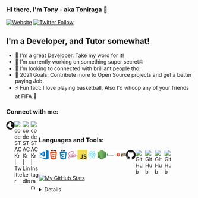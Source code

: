 ### Hi there, I'm Tony - aka [Toniraga](https://toniraga.herokuapp.com) 👋

[![Website](https://img.shields.io/website?label=Toniraga.com&style=for-the-badge&url=https%3A%2F%2Fcodestackr.com)](https://toniraga.herokuapp.com)
[![Twitter Follow](https://img.shields.io/twitter/follow/toniraga?color=1DA1F2&logo=twitter&style=for-the-badge)](https://twitter.com/intent/follow?original_referer=https%3A%2F%2Fgithub.com%2Ftonieriga&screen_name=tonieriga)

## I'm a Developer, and Tutor somewhat!

- 🔭 I'm a great Developer. Take my word for it!
- 🌱 I’m currently working on something super secret🤐
- 👯 I’m looking to connected with brilliant people tho.
- 🥅 2021 Goals: Contribute more to Open Source projects and get a better paying Job.
- ⚡ Fun fact: I love playing basketball, Also I'd whoop any of your friends at FIFA.🤣

### Connect with me:

[<img align="left" alt="codeSTACKr.com" width="22px" src="https://raw.githubusercontent.com/iconic/open-iconic/master/svg/globe.svg" />](https://toniraga.herokuapp.com)
[<img align="left" alt="codeSTACKr | Twitter" width="22px" src="https://cdn.jsdelivr.net/npm/simple-icons@v3/icons/twitter.svg" />](https://twitter.com/tonieriga)
[<img align="left" alt="codeSTACKr | LinkedIn" width="22px" src="https://cdn.jsdelivr.net/npm/simple-icons@v3/icons/linkedin.svg" />](https://www.linkedin.com/in/tony-eraga-aa2011132/)
[<img align="left" alt="codeSTACKr | Instagram" width="22px" src="https://cdn.jsdelivr.net/npm/simple-icons@v3/icons/instagram.svg" />](https://www.instagram.com/toniraga/)

<br />

### Languages and Tools:

[<img align="left" alt="Visual Studio Code" width="26px" src="https://raw.githubusercontent.com/github/explore/80688e429a7d4ef2fca1e82350fe8e3517d3494d/topics/visual-studio-code/visual-studio-code.png" />](https://toniraga.herokuapp.com)
[<img align="left" alt="HTML5" width="26px" src="https://raw.githubusercontent.com/github/explore/80688e429a7d4ef2fca1e82350fe8e3517d3494d/topics/html/html.png" />](https://toniraga.herokuapp.com)
[<img align="left" alt="CSS3" width="26px" src="https://raw.githubusercontent.com/github/explore/80688e429a7d4ef2fca1e82350fe8e3517d3494d/topics/css/css.png" />](https://toniraga.herokuapp.com)
[<img align="left" alt="Sass" width="26px" src="https://raw.githubusercontent.com/github/explore/80688e429a7d4ef2fca1e82350fe8e3517d3494d/topics/sass/sass.png" />](https://toniraga.herokuapp.com)
[<img align="left" alt="JavaScript" width="26px" src="https://raw.githubusercontent.com/github/explore/80688e429a7d4ef2fca1e82350fe8e3517d3494d/topics/javascript/javascript.png" />](https://toniraga.herokuapp.com)
[<img align="left" alt="React" width="26px" src="https://raw.githubusercontent.com/github/explore/80688e429a7d4ef2fca1e82350fe8e3517d3494d/topics/react/react.png" />](https://toniraga.herokuapp.com)
[<img align="left" alt="Node.js" width="26px" src="https://raw.githubusercontent.com/github/explore/80688e429a7d4ef2fca1e82350fe8e3517d3494d/topics/nodejs/nodejs.png" />](https://toniraga.herokuapp.com)
[<img align="left" alt="MongoDB" width="26px" src="https://raw.githubusercontent.com/github/explore/80688e429a7d4ef2fca1e82350fe8e3517d3494d/topics/mongodb/mongodb.png" />](https://toniraga.herokuapp.com)
[<img align="left" alt="Git" width="26px" src="https://raw.githubusercontent.com/github/explore/80688e429a7d4ef2fca1e82350fe8e3517d3494d/topics/git/git.png" />](https://toniraga.herokuapp.com)
[<img align="left" alt="GitHub" width="26px" src="https://raw.githubusercontent.com/github/explore/78df643247d429f6cc873026c0622819ad797942/topics/github/github.png" />](https://toniraga.herokuapp.com)
[<img align="left" alt="GitHub" width="26px" src="https://cdn.icon-icons.com/icons2/2148/PNG/512/nextjs_icon_132160.png">](https://toniraga.herokuapp.com)
[<img align="left" alt="GitHub" width="26px" src="https://miro.medium.com/max/816/1*TpbxEQy4ckB-g31PwUQPlg.png">](https://toniraga.herokuapp.com)
[<img align="left" alt="GitHub" width="26px" src="https://img.stackshare.io/service/8158/default_660b7c41c3ba489cb581eec89c04655404258c19.png">](https://toniraga.herokuapp.com)
[<img align="left" alt="GitHub" width="26px" src="https://res.cloudinary.com/practicaldev/image/fetch/s--pvrcwKD5--/c_imagga_scale,f_auto,fl_progressive,h_1080,q_auto,w_1080/https://dev-to-uploads.s3.amazonaws.com/i/x31w2x9njuj19e9xb00t.png">](https://toniraga.herokuapp.com)

<br />
<br />

[![My GitHub Stats](https://github-readme-stats.vercel.app/api/?username=toniraga&count_private=true&theme=tokyonight&showicons=true)]()

<details>
[![My GitHub Language Stats](https://github-readme-stats.vercel.app/api/top-langs/?username=toniraga&langs_count=5&theme=tokyonight)]()
</details>
